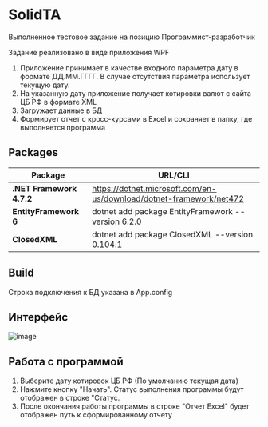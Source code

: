 # SolidTA
Выполненное тестовое задание на позицию Программист-разработчик

Задание реализовано в виде приложения WPF
1.	Приложение принимает в качестве входного параметра дату в формате ДД.ММ.ГГГГ. В случае отсутствия параметра использует текущую дату.
2.	На указанную дату приложение получает котировки валют с сайта ЦБ РФ в формате XML
3.	Загружает данные в БД
4.	Формирует отчет с кросс-курсами в Excel и сохраняет в папку, где выполняется программа


## Packages

| Package   | URL/CLI                                     |
| -------- | ---------------------------------------- | 
| **.NET Framework 4.7.2**    |https://dotnet.microsoft.com/en-us/download/dotnet-framework/net472                |
| **EntityFramework 6**   |dotnet add package EntityFramework --version 6.2.0                             | 
| **СlosedXML**    | dotnet add package ClosedXML --version 0.104.1   | 

## Build
Строка подключения к БД указана в App.config

## Интерфейс
![image](https://github.com/user-attachments/assets/ecfdf4a9-6352-449d-b046-8e27139c6d9f)

## Работа с программой
1.	Выберите дату котировок ЦБ РФ (По умолчанию текущая дата)
2.	Нажмите кнопку "Начать". Статус выполнения программы будут отображен в строке "Статус.
3.	После окончания работы программы в строке "Отчет Excel" будет отображен путь к сформированному отчету


